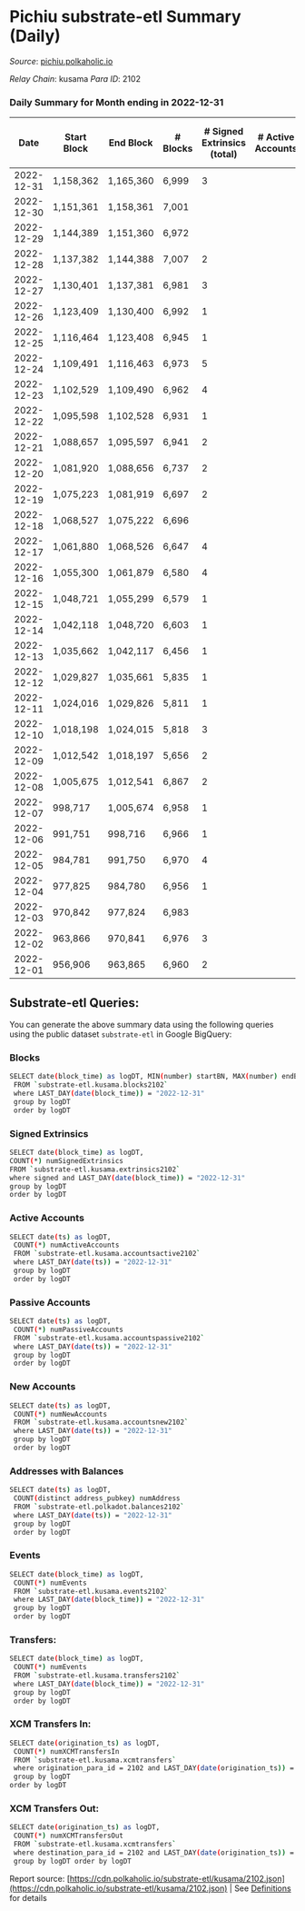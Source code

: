 # Pichiu substrate-etl Summary (Daily)

_Source_: [pichiu.polkaholic.io](https://pichiu.polkaholic.io)

*Relay Chain*: kusama
*Para ID*: 2102



### Daily Summary for Month ending in 2022-12-31


| Date | Start Block | End Block | # Blocks | # Signed Extrinsics (total) | # Active Accounts | # Passive | # New | # Addresses with Balances | # Events | # Transfers | # XCM Transfers In | # XCM Transfers Out | Issues | 
| ---- | ----------- | --------- | -------- | --------------------------- | ----------------- | --------- | ----- | ------------------------- | -------- | ----------- | ------------------ | ------------------- | ------ |
| 2022-12-31 | 1,158,362 | 1,165,360 | 6,999 | 3 |  |  |  | 1,124 | 14,016 |   |   |   |  |
| 2022-12-30 | 1,151,361 | 1,158,361 | 7,001 |  |  |  |  | 1,124 | 14,006 |   |   |   |  |
| 2022-12-29 | 1,144,389 | 1,151,360 | 6,972 |  |  |  |  | 1,124 | 13,950 |   | 1  |   |  |
| 2022-12-28 | 1,137,382 | 1,144,388 | 7,007 | 2 |  |  |  | 1,124 | 14,031 | 1  | 1  |   |  |
| 2022-12-27 | 1,130,401 | 1,137,381 | 6,981 | 3 |  |  |  | 1,124 | 13,977 |   |   |   |  |
| 2022-12-26 | 1,123,409 | 1,130,400 | 6,992 | 1 |  |  |  | 1,124 | 13,992 |   |   |   |  |
| 2022-12-25 | 1,116,464 | 1,123,408 | 6,945 | 1 |  |  |  | 1,124 | 13,898 |   |   |   |  |
| 2022-12-24 | 1,109,491 | 1,116,463 | 6,973 | 5 |  |  |  | 1,124 | 13,973 | 2  |   |   |  |
| 2022-12-23 | 1,102,529 | 1,109,490 | 6,962 | 4 |  |  |  | 1,123 | 13,946 |   |   |   |  |
| 2022-12-22 | 1,095,598 | 1,102,528 | 6,931 | 1 |  |  |  | 1,123 | 13,870 |   |   |   |  |
| 2022-12-21 | 1,088,657 | 1,095,597 | 6,941 | 2 |  |  |  | 1,123 | 13,894 |   |   |   |  |
| 2022-12-20 | 1,081,920 | 1,088,656 | 6,737 | 2 |  |  |  | 1,123 | 13,485 |   |   |   |  |
| 2022-12-19 | 1,075,223 | 1,081,919 | 6,697 | 2 |  |  |  | 1,123 | 13,406 |   |   |   |  |
| 2022-12-18 | 1,068,527 | 1,075,222 | 6,696 |  |  |  |  | 1,123 | 13,396 |   |   |   |  |
| 2022-12-17 | 1,061,880 | 1,068,526 | 6,647 | 4 |  |  |  | 1,123 | 13,314 |   |   |   |  |
| 2022-12-16 | 1,055,300 | 1,061,879 | 6,580 | 4 |  |  |  | 1,123 | 13,181 |   |   |   |  |
| 2022-12-15 | 1,048,721 | 1,055,299 | 6,579 | 1 |  |  |  | 1,123 | 13,166 |   |   |   |  |
| 2022-12-14 | 1,042,118 | 1,048,720 | 6,603 | 1 |  |  |  |  | 13,214 |   |   |   |  |
| 2022-12-13 | 1,035,662 | 1,042,117 | 6,456 | 1 |  |  |  |  | 12,919 |   |   |   |  |
| 2022-12-12 | 1,029,827 | 1,035,661 | 5,835 | 1 |  |  |  | 1,123 | 11,677 |   |   |   |  |
| 2022-12-11 | 1,024,016 | 1,029,826 | 5,811 | 1 |  |  |  | 1,123 | 11,630 |   |   |   |  |
| 2022-12-10 | 1,018,198 | 1,024,015 | 5,818 | 3 |  |  |  | 1,123 | 11,651 |   |   |   |  |
| 2022-12-09 | 1,012,542 | 1,018,197 | 5,656 | 2 |  |  |  | 1,123 | 11,323 |   |   |   |  |
| 2022-12-08 | 1,005,675 | 1,012,541 | 6,867 | 2 |  |  |  | 1,123 | 13,748 |   |   |   |  |
| 2022-12-07 | 998,717 | 1,005,674 | 6,958 | 1 |  |  |  | 1,123 | 13,924 |   |   |   |  |
| 2022-12-06 | 991,751 | 998,716 | 6,966 | 1 |  |  |  | 1,123 | 13,942 | 1  |   |   |  |
| 2022-12-05 | 984,781 | 991,750 | 6,970 | 4 |  |  |  | 1,123 | 13,963 | 2  |   |   |  |
| 2022-12-04 | 977,825 | 984,780 | 6,956 | 1 |  |  |  | 1,123 | 13,920 |   |   |   |  |
| 2022-12-03 | 970,842 | 977,824 | 6,983 |  |  |  |  | 1,123 | 13,970 |   |   |   |  |
| 2022-12-02 | 963,866 | 970,841 | 6,976 | 3 |  |  |  | 1,123 | 13,968 |   |   |   |  |
| 2022-12-01 | 956,906 | 963,865 | 6,960 | 2 |  |  |  | 1,123 | 13,934 |   |   |   |  |

## Substrate-etl Queries:
You can generate the above summary data using the following queries using the public dataset `substrate-etl` in Google BigQuery:

### Blocks
```bash
SELECT date(block_time) as logDT, MIN(number) startBN, MAX(number) endBN, COUNT(*) numBlocks 
 FROM `substrate-etl.kusama.blocks2102`  
 where LAST_DAY(date(block_time)) = "2022-12-31" 
 group by logDT 
 order by logDT
```

### Signed Extrinsics
```bash
SELECT date(block_time) as logDT, 
COUNT(*) numSignedExtrinsics 
FROM `substrate-etl.kusama.extrinsics2102`  
where signed and LAST_DAY(date(block_time)) = "2022-12-31" 
group by logDT 
order by logDT
```

### Active Accounts
```bash
SELECT date(ts) as logDT, 
 COUNT(*) numActiveAccounts 
 FROM `substrate-etl.kusama.accountsactive2102` 
 where LAST_DAY(date(ts)) = "2022-12-31" 
 group by logDT 
 order by logDT
```

### Passive Accounts
```bash
SELECT date(ts) as logDT, 
 COUNT(*) numPassiveAccounts 
 FROM `substrate-etl.kusama.accountspassive2102` 
 where LAST_DAY(date(ts)) = "2022-12-31" 
 group by logDT 
 order by logDT
```

### New Accounts
```bash
SELECT date(ts) as logDT, 
 COUNT(*) numNewAccounts 
 FROM `substrate-etl.kusama.accountsnew2102` 
 where LAST_DAY(date(ts)) = "2022-12-31" 
 group by logDT
 order by logDT
```

### Addresses with Balances
```bash
SELECT date(ts) as logDT,
 COUNT(distinct address_pubkey) numAddress 
 FROM `substrate-etl.polkadot.balances2102` 
 where LAST_DAY(date(ts)) = "2022-12-31" 
 group by logDT 
 order by logDT
```

### Events
```bash
SELECT date(block_time) as logDT, 
 COUNT(*) numEvents 
 FROM `substrate-etl.kusama.events2102` 
 where LAST_DAY(date(block_time)) = "2022-12-31" 
 group by logDT 
 order by logDT
```

### Transfers:
```bash
SELECT date(block_time) as logDT, 
 COUNT(*) numEvents 
 FROM `substrate-etl.kusama.transfers2102` 
 where LAST_DAY(date(block_time)) = "2022-12-31" 
 group by logDT 
 order by logDT
```

### XCM Transfers In:
```bash
SELECT date(origination_ts) as logDT, 
 COUNT(*) numXCMTransfersIn 
 FROM `substrate-etl.kusama.xcmtransfers` 
 where origination_para_id = 2102 and LAST_DAY(date(origination_ts)) = "2022-12-31" 
 group by logDT 
order by logDT
```

### XCM Transfers Out:
```bash
SELECT date(origination_ts) as logDT, 
 COUNT(*) numXCMTransfersOut 
 FROM `substrate-etl.kusama.xcmtransfers` 
 where destination_para_id = 2102 and LAST_DAY(date(origination_ts)) = "2022-12-31" 
 group by logDT order by logDT
```


Report source: [https://cdn.polkaholic.io/substrate-etl/kusama/2102.json](https://cdn.polkaholic.io/substrate-etl/kusama/2102.json) | See [Definitions](/DEFINITIONS.md) for details
